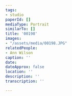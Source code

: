```yaml
---
tags:
- studio
paperId: []
mediaType: Portrait
similarTo: []
title: '00198'
images:
- "/assets/media/00198.JPG"
relatedPeople:
- Ann Wilson
caption: ''
date: 
dateApprox: false
location: ''
description: ''
transcription: ''

---
```

